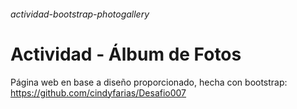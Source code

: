 ###### actividad-bootstrap-photogallery

# Actividad - Álbum de Fotos

Página web en base a diseño proporcionado, hecha con bootstrap: https://github.com/cindyfarias/Desafio007